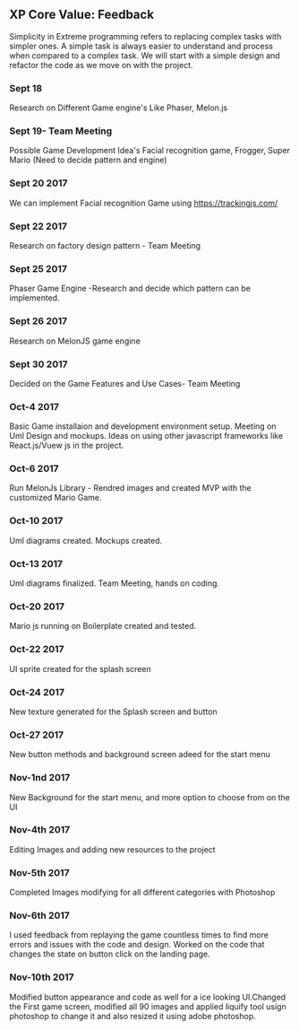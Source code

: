 ## XP Core Value: Feedback

Simplicity in Extreme programming refers to replacing complex tasks with simpler ones. A simple task is always easier to understand and process when compared to a complex task. We will start with a simple design and refactor the code as we move on with the project.


### Sept 18
Research on Different Game engine's Like Phaser, Melon.js


### Sept 19- Team Meeting
Possible Game Development Idea's
Facial recognition game, Frogger, Super Mario (Need to decide pattern and engine)

### Sept 20 2017

We can implement Facial recognition Game using https://trackingjs.com/

### Sept 22  2017
Research on factory design pattern - Team Meeting

### Sept 25  2017
Phaser Game Engine -Research and decide which pattern can be implemented.

### Sept 26  2017
Research on MelonJS game engine 

### Sept 30  2017 
Decided on the Game Features and Use Cases- Team Meeting

### Oct-4  2017 
Basic Game installaion and development environment setup. Meeting on Uml Design and mockups. Ideas on using other javascript frameworks like React.js/Vuew js in the project.

### Oct-6 2017
Run MelonJs Library - Rendred images and created MVP with the customized Mario Game.

### Oct-10 2017
Uml diagrams created. Mockups created.

### Oct-13 2017
Uml diagrams finalized. Team Meeting, hands on coding.

### Oct-20 2017
Mario js running on Boilerplate created and tested.

### Oct-22 2017
UI sprite created for the splash screen

### Oct-24 2017
New texture generated for the Splash screen and button

### Oct-27 2017
New button methods and background screen adeed for the start menu

### Nov-1nd 2017
New Background for the start menu, and more option to choose from on the UI

### Nov-4th 2017
Editing Images and adding new resources to the project

### Nov-5th 2017
Completed Images modifying for all different categories with Photoshop

### Nov-6th 2017
I used feedback from replaying the game countless times to find more errors and issues with the code and design. Worked on the code that changes the state on button click on the landing page.

### Nov-10th 2017
Modified button appearance and code as well for a ice looking UI.Changed the First game screen, modified all 90 images and applied liquify tool usign photoshop to change it and also resized it using adobe photoshop.
